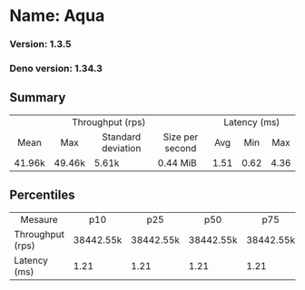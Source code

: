 # Name: Aqua 
  
  ### Version: 1.3.5
  ### Deno version: 1.34.3

## Summary
<table>
<tr>
    <td align="center" colspan="4">Throughput (rps)</td>
    <td align="center" colspan="3">Latency (ms)</td>
</tr>
<tr>
    <td align="center">Mean</td>
    <td align="center">Max</td>
    <td align="center">Standard deviation</td>
    <td align="center">Size per second</td>
    <td align="center">Avg</td>
    <td align="center">Min</td>
    <td align="center">Max</td>
</tr>
<tr>
    <td>41.96k</td>
    <td>49.46k</td>
    <td>5.61k</td>
    <td>0.44 MiB</td>
    <td>1.51</td>
    <td>0.62</td>
    <td>4.36</td>
</tr>
</table>

## Percentiles

<table>
<tr>
  <td align="center">Mesaure</td>
  <td align="center">p10</td>
  <td align="center">p25</td>
  <td align="center">p50</td>
  <td align="center">p75</td>
  <td align="center">p90</td>
  <td align="center">p95</td>
  <td align="center">p99</td>
</tr>
<tr>
  <td>Throughput (rps)</td>
  <td>38442.55k</td>
  <td>38442.55k</td>
  <td>38442.55k</td>
  <td>38442.55k</td>
  <td>46997.53k</td>
  <td>47675.85k</td>
  <td>49457.43k</td>
</tr>
<tr>
  <td>Latency (ms)</td>
  <td>1.21</td>
  <td>1.21</td>
  <td>1.21</td>
  <td>1.21</td>
  <td>1.94</td>
  <td>2.17</td>
  <td>2.76</td>
</tr>
</table>
